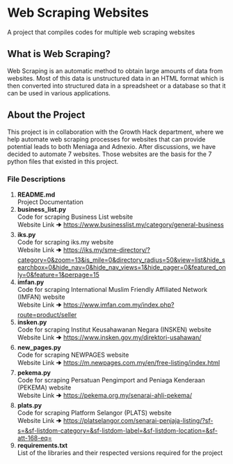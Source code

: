 # Web Scraping Websites
A project that compiles codes for multiple web scraping websites

## What is Web Scraping?

Web Scraping is an automatic method to obtain large amounts of data from websites. Most of this data is unstructured data in an HTML format which is then converted into structured data in a spreadsheet or a database so that it can be used in various applications.

## About the Project

This project is in collaboration with the Growth Hack department, where we help automate web scraping processes for websites that can provide potential leads to both Meniaga and Adnexio. After discussions, we have decided to automate 7 websites. Those websites are the basis for the 7 python files that existed in this project.

### File Descriptions

1. **README.md** <br>
   Project Documentation
2. **business_list.py** <br>
   Code for scraping Business List website <br>
   Website Link 🠊 https://www.businesslist.my/category/general-business
3. **iks.py** <br>
   Code for scraping iks.my website <br>
   Website Link 🠊 https://iks.my/sme-directory/?category=0&zoom=13&is_mile=0&directory_radius=50&view=list&hide_searchbox=0&hide_nav=0&hide_nav_views=1&hide_pager=0&featured_only=0&feature=1&perpage=15
4. **imfan.py** <br>
   Code for scraping International Muslim Friendly Affiliated Network (IMFAN) website <br>
   Website Link 🠊 https://www.imfan.com.my/index.php?route=product/seller
5. **insken.py** <br>
   Code for scraping Institut Keusahawanan Negara (INSKEN) website <br>
   Website Link 🠊 https://www.insken.gov.my/direktori-usahawan/
6. **new_pages.py** <br>
   Code for scraping NEWPAGES website <br>
   Website Link 🠊 https://m.newpages.com.my/en/free-listing/index.html
7. **pekema.py** <br>
   Code for scraping Persatuan Pengimport and Peniaga Kenderaan (PEKEMA) website <br>
   Website Link 🠊 https://pekema.org.my/senarai-ahli-pekema/
8. **plats.py** <br>
   Code for scraping Platform Selangor (PLATS) website <br>
   Website Link 🠊 https://platselangor.com/senarai-penjaja-listing/?sf-s=&sf-listdom-category=&sf-listdom-label=&sf-listdom-location=&sf-att-168-eq=
9. **requirements.txt** <br>
   List of the libraries and their respected versions required for the project
   







